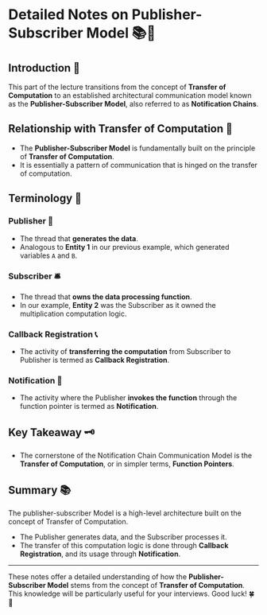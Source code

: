 # Detailed Notes on Publisher-Subscriber Model 📚🔔

## Introduction 🌟

This part of the lecture transitions from the concept of **Transfer of Computation** to an established architectural communication model known as the **Publisher-Subscriber Model**, also referred to as **Notification Chains**.

## Relationship with Transfer of Computation 🤝

- The **Publisher-Subscriber Model** is fundamentally built on the principle of **Transfer of Computation**.
- It is essentially a pattern of communication that is hinged on the transfer of computation.

## Terminology 📖

### Publisher 📰

- The thread that **generates the data**.
- Analogous to **Entity 1** in our previous example, which generated variables `A` and `B`.

### Subscriber 🛎️

- The thread that **owns the data processing function**.
- In our example, **Entity 2** was the Subscriber as it owned the multiplication computation logic.

### Callback Registration 📞

- The activity of **transferring the computation** from Subscriber to Publisher is termed as **Callback Registration**.
  
### Notification 📣

- The activity where the Publisher **invokes the function** through the function pointer is termed as **Notification**.
  
## Key Takeaway 🗝️

- The cornerstone of the Notification Chain Communication Model is the **Transfer of Computation**, or in simpler terms, **Function Pointers**.

## Summary 📚

The publisher-subscriber Model is a high-level architecture built on the concept of Transfer of Computation.
- The Publisher generates data, and the Subscriber processes it.
- The transfer of this computation logic is done through **Callback Registration**, and its usage through **Notification**.

---

These notes offer a detailed understanding of how the **Publisher-Subscriber Model** stems from the concept of **Transfer of Computation**. This knowledge will be particularly useful for your interviews. Good luck! 🍀🌟
